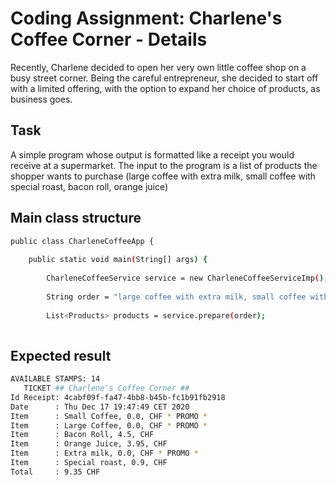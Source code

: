 # Coding Assignment: Charlene's Coffee Corner - Details

Recently, Charlene decided to open her very own little coffee shop on a busy street corner.
Being the careful entrepreneur, she decided to start off with a limited offering, with the option to expand her
choice of products, as business goes.

## Task

A simple program whose output is formatted like a receipt you would receive at a supermarket.
The input to the program is a list of products the shopper wants to purchase (large coffee with extra milk, small
coffee with special roast, bacon roll, orange juice)

## Main class structure

```bash
public class CharleneCoffeeApp {
	
	public static void main(String[] args) {
        
		CharleneCoffeeService service = new CharleneCoffeeServiceImp();;
		
		String order = "large coffee with extra milk, small coffee with special roast, bacon roll, orange juice";
		
		List<Products> products = service.prepare(order);
		
```

## Expected result

```bash
AVAILABLE STAMPS: 14
   TICKET ## Charlene's Coffee Corner ##
Id Receipt: 4cabf09f-fa47-4bb8-b45b-fc1b91fb2918
Date      : Thu Dec 17 19:47:49 CET 2020
Item      : Small Coffee, 0.0, CHF * PROMO *
Item      : Large Coffee, 0.0, CHF * PROMO *
Item      : Bacon Roll, 4.5, CHF 
Item      : Orange Juice, 3.95, CHF 
Item      : Extra milk, 0.0, CHF * PROMO *
Item      : Special roast, 0.9, CHF 
Total     : 9.35 CHF
```

